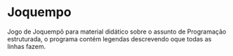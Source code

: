 # Joquempo
Jogo de Joquempô para material didático sobre o assunto de Programação estruturada, o programa contém legendas descrevendo oque todas as linhas fazem.
